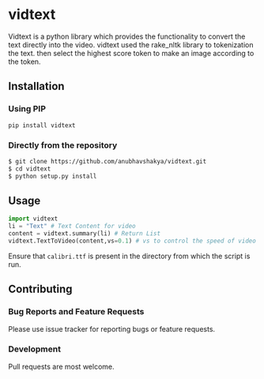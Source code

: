 # vidtext
Vidtext is a python library which provides the functionality to convert the text directly into the video. vidtext used the rake_nltk library to tokenization the text. then select the highest score token to make an image according to the token.
## Installation
### Using PIP
`pip install vidtext`
### Directly from the repository
```bash
$ git clone https://github.com/anubhavshakya/vidtext.git
$ cd vidtext
$ python setup.py install
```
## Usage
```python
import vidtext
li = "Text" # Text Content for video
content = vidtext.summary(li) # Return List
vidtext.TextToVideo(content,vs=0.1) # vs to control the speed of video
```
Ensure that `calibri.ttf` is present in the directory from which the script is run.
## Contributing
### Bug Reports and Feature Requests
Please use issue tracker for reporting bugs or feature requests.
### Development
Pull requests are most welcome.